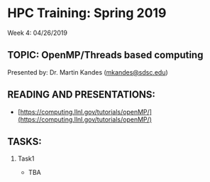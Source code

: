 # HPC Training:  Spring 2019
 Week 4: 04/26/2019

## TOPIC: OpenMP/Threads based computing 
Presented by: Dr. Martin Kandes (mkandes@sdsc.edu)

## READING AND PRESENTATIONS:
* [https://computing.llnl.gov/tutorials/openMP/](https://computing.llnl.gov/tutorials/openMP/)

## TASKS:
1. Task1

     - TBA


